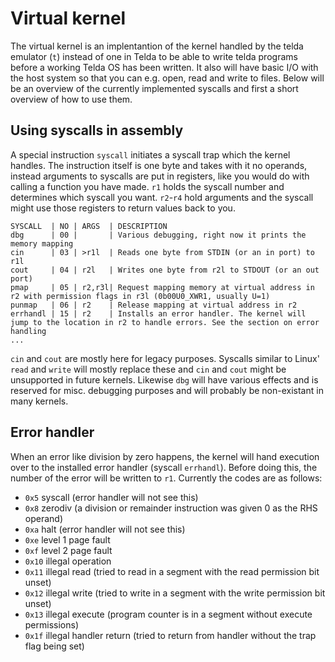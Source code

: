 # Virtual kernel

The virtual kernel is an implentantion of the kernel handled by the telda emulator (`t`) instead of one in Telda to be able to write telda programs before a
working Telda OS has been written. It also will have basic I/O with the host system so that you can e.g. open, read and write to files.
Below will be an overview of the currently implemented syscalls and first a short overview of how to use them.

## Using syscalls in assembly

A special instruction `syscall` initiates a syscall trap which the kernel handles. The instruction itself is one byte and takes with it no operands, instead
arguments to syscalls are put in registers, like you would do with calling a function you have made. `r1` holds the syscall number and determines which syscall
you want. `r2`-`r4` hold arguments and the syscall might use those registers to return values back to you.

```text
SYSCALL  | NO | ARGS  | DESCRIPTION
dbg      | 00 |       | Various debugging, right now it prints the memory mapping
cin      | 03 | >r1l  | Reads one byte from STDIN (or an in port) to r1l
cout     | 04 | r2l   | Writes one byte from r2l to STDOUT (or an out port)
pmap     | 05 | r2,r3l| Request mapping memory at virtual address in r2 with permission flags in r3l (0b00U0_XWR1, usually U=1)
punmap   | 06 | r2    | Release mapping at virtual address in r2
errhandl | 15 | r2    | Installs an error handler. The kernel will jump to the location in r2 to handle errors. See the section on error handling
...
```

`cin` and `cout` are mostly here for legacy purposes. Syscalls similar to Linux' `read` and `write` will mostly replace these and `cin` and `cout` might be unsupported in future kernels. Likewise `dbg` will have various effects and is reserved for misc. debugging purposes and will probably be non-existant in many kernels.

## Error handler

When an error like division by zero happens, the kernel will hand execution over to the installed error handler (syscall `errhandl`). Before doing this, the number of the error will be written to `r1`. Currently the codes are as follows:

- `0x5` syscall (error handler will not see this)
- `0x8` zerodiv (a division or remainder instruction was given 0 as the RHS operand)
- `0xa` halt (error handler will not see this)
- `0xe` level 1 page fault
- `0xf` level 2 page fault
- `0x10` illegal operation
- `0x11` illegal read (tried to read in a segment with the read permission bit unset)
- `0x12` illegal write (tried to write in a segment with the write permission bit unset)
- `0x13` illegal execute (program counter is in a segment without execute permissions)
- `0x1f` illegal handler return (tried to return from handler without the trap flag being set)
